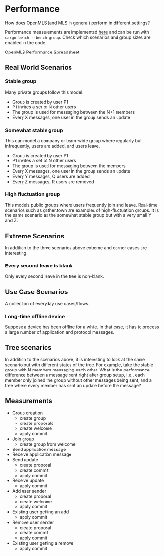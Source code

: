 # Performance

How does OpenMLS (and MLS in general) perform in different settings?

Performance measurements are implemented [here](https://github.com/openmls/openmls/blob/franziskus/benchmarks/benches/group.rs) and can be run with `cargo bench --bench group`.
Check which scenarios and group sizes are enabled in the code.

[OpenMLS Performance Spreadsheet](https://docs.google.com/spreadsheets/d/1nZv8lpT28JctDVo4ARBLZCKcIdvo-h8cIyN3_dIedFU)

## Real World Scenarios

### Stable group
Many private groups follow this model.

- Group is created by user P1
- P1 invites a set of N other users
- The group is used for messaging between the N+1 members
- Every X messages, one user in the group sends an update

### Somewhat stable group
This can model a company or team-wide group where regularly but infrequently, users are added, and users leave.

- Group is created by user P1
- P1 invites a set of N other users
- The group is used for messaging between the members
- Every X messages, one user in the group sends an update
- Every Y messages, Q users are added
- Every Z messages, R users are removed

### High fluctuation group
This models public groups where users frequently join and leave.
Real-time scenarios such as [gather.town](https://gather.town) are examples of high-fluctuation groups.
It is the same scenario as the somewhat stable group but with a very small Y and Z.

## Extreme Scenarios
In addition to the three scenarios above extreme and corner cases are interesting.

### Every second leave is blank
Only every second leave in the tree is non-blank.

## Use Case Scenarios
A collection of everyday use cases/flows.

### Long-time offline device
Suppose a device has been offline for a while. In that case, it has to process a large number of application and protocol messages.

## Tree scenarios
In addition to the scenarios above, it is interesting to look at the same scenario but with different states of the tree.
For example, take the stable group with N members messaging each other.
What is the performance difference between a message sent right after group setup, i.e., each member only joined the group without other messages being sent, and a tree where every member has sent an update before the message?

## Measurements
- Group creation
    - create group
    - create proposals
    - create welcome
    - apply commit
- Join group
    - create group from welcome
- Send application message
- Receive application message
- Send update
    - create proposal
    - create commit
    - apply commit
- Receive update
    - apply commit
- Add user sender
    - create proposal
    - create welcome
    - apply commit
- Existing user getting an add
    - apply commit
- Remove user sender
    - create proposal
    - create commit
    - apply commit
- Existing user getting a remove
    - apply commit

